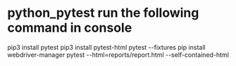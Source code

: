 # python_pytest run the following command in console
pip3 install pytest
pip3 install pytest-html 
pytest --fixtures 
pip install webdriver-manager
pytest --html=reports/report.html --self-contained-html
